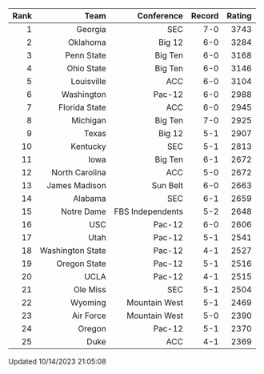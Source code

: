 | Rank  | Team                 | Conference           | Record   | Rating |
| ---:  | ---:                 | ---:                 | ---:     | ---:   |
| 1     | Georgia              | SEC                  | 7-0      | 3743   |
| 2     | Oklahoma             | Big 12               | 6-0      | 3284   |
| 3     | Penn State           | Big Ten              | 6-0      | 3168   |
| 4     | Ohio State           | Big Ten              | 6-0      | 3146   |
| 5     | Louisville           | ACC                  | 6-0      | 3104   |
| 6     | Washington           | Pac-12               | 6-0      | 2988   |
| 7     | Florida State        | ACC                  | 6-0      | 2945   |
| 8     | Michigan             | Big Ten              | 7-0      | 2925   |
| 9     | Texas                | Big 12               | 5-1      | 2907   |
| 10    | Kentucky             | SEC                  | 5-1      | 2813   |
| 11    | Iowa                 | Big Ten              | 6-1      | 2672   |
| 12    | North Carolina       | ACC                  | 5-0      | 2672   |
| 13    | James Madison        | Sun Belt             | 6-0      | 2663   |
| 14    | Alabama              | SEC                  | 6-1      | 2659   |
| 15    | Notre Dame           | FBS Independents     | 5-2      | 2648   |
| 16    | USC                  | Pac-12               | 6-0      | 2606   |
| 17    | Utah                 | Pac-12               | 5-1      | 2541   |
| 18    | Washington State     | Pac-12               | 4-1      | 2527   |
| 19    | Oregon State         | Pac-12               | 5-1      | 2516   |
| 20    | UCLA                 | Pac-12               | 4-1      | 2515   |
| 21    | Ole Miss             | SEC                  | 5-1      | 2504   |
| 22    | Wyoming              | Mountain West        | 5-1      | 2469   |
| 23    | Air Force            | Mountain West        | 5-0      | 2390   |
| 24    | Oregon               | Pac-12               | 5-1      | 2370   |
| 25    | Duke                 | ACC                  | 4-1      | 2369   |

Updated 10/14/2023 21:05:08

